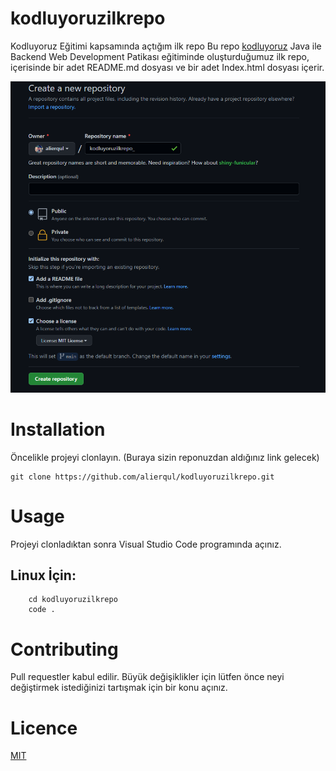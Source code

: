 # kodluyoruzilkrepo
Kodluyoruz Eğitimi kapsamında açtığım ilk repo
Bu repo [kodluyoruz](https://www.kodluyoruz.org/) Java ile Backend Web Development Patikası eğitiminde oluşturduğumuz ilk repo, içerisinde bir adet README.md dosyası ve bir adet Index.html dosyası içerir.

![Github](https://github.com/alierqul/kodluyoruzilkrepo/raw/main/figures/github.PNG)

# Installation
Öncelikle projeyi clonlayın. (Buraya sizin reponuzdan aldığınız link gelecek)

    git clone https://github.com/alierqul/kodluyoruzilkrepo.git

# Usage
Projeyi clonladıktan sonra Visual Studio Code programında açınız.

## Linux İçin:
        cd kodluyoruzilkrepo
        code .


# Contributing
Pull requestler kabul edilir. Büyük değişiklikler için lütfen önce neyi değiştirmek istediğinizi tartışmak için bir konu açınız.

# Licence
[MIT](https://choosealicense.com/licenses/mit/)